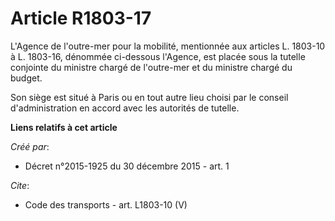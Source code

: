 # Article R1803-17

L'Agence de l'outre-mer pour la mobilité, mentionnée aux articles L. 1803-10 à L. 1803-16, dénommée ci-dessous l'Agence, est
placée sous la tutelle conjointe du ministre chargé de l'outre-mer et du ministre chargé du budget. 

Son siège est situé à Paris ou en tout autre lieu choisi par le conseil d'administration en accord avec les autorités de
tutelle.

**Liens relatifs à cet article**

_Créé par_:

  - Décret n°2015-1925 du 30 décembre 2015 - art. 1

_Cite_:

  - Code des transports - art. L1803-10 (V)
